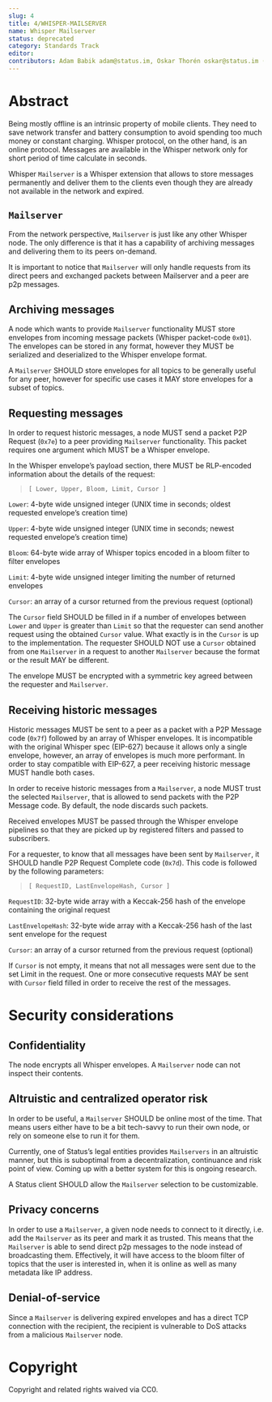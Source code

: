 ```yaml
---
slug: 4
title: 4/WHISPER-MAILSERVER
name: Whisper Mailserver
status: deprecated
category: Standards Track
editor: 
contributors: Adam Babik adam@status.im, Oskar Thorén oskar@status.im (alphabetical order)
---
```


# Abstract
Being mostly offline is an intrinsic property of mobile clients. They need to save network transfer and battery 
consumption to avoid spending too much money or constant charging. 
Whisper protocol, on the other hand, is an online protocol. 
Messages are available in the Whisper network only for short period of time calculate in seconds.

Whisper `Mailserver` is a Whisper extension that allows to store messages permanently and deliver 
them to the clients even though they are already not available in the network and expired.

## `Mailserver`
From the network perspective, `Mailserver` is just like any other Whisper node. 
The only difference is that it has a capability of archiving messages and delivering them to its peers on-demand.

It is important to notice that `Mailserver` will only handle requests from its direct peers and exchanged 
packets between Mailserver and a peer are p2p messages.

## Archiving messages
A node which wants to provide `Mailserver` functionality MUST store envelopes from incoming message packets (Whisper packet-code `0x01`).
The envelopes can be stored in any format, however 
they MUST be serialized and deserialized to the Whisper envelope format.

A `Mailserver` SHOULD store envelopes for all topics to be generally useful for any peer, however 
for specific use cases it MAY store envelopes for a subset of topics.

## Requesting messages
In order to request historic messages, a node MUST send a packet P2P Request (`0x7e`) to a peer providing `Mailserver` functionality. 
This packet requires one argument which MUST be a Whisper envelope.

In the Whisper envelope’s payload section, there MUST be RLP-encoded information about the details of the request:

> `[ Lower, Upper, Bloom, Limit, Cursor ]`

`Lower`: 4-byte wide unsigned integer (UNIX time in seconds; oldest requested envelope’s creation time)

`Upper`: 4-byte wide unsigned integer (UNIX time in seconds; newest requested envelope’s creation time)

`Bloom`: 64-byte wide array of Whisper topics encoded in a bloom filter to filter envelopes

`Limit`: 4-byte wide unsigned integer limiting the number of returned envelopes

`Cursor`: an array of a cursor returned from the previous request (optional)

The `Cursor` field SHOULD be filled in if a number of envelopes between `Lower` and `Upper` is greater than `Limit` so that 
the requester can send another request using the obtained `Cursor` value. 
What exactly is in the `Cursor` is up to the implementation. 
The requester SHOULD NOT use a `Cursor` obtained from one `Mailserver` in a request to another `Mailserver` because 
the format or the result MAY be different.

The envelope MUST be encrypted with a symmetric key agreed between the requester and `Mailserver`.

## Receiving historic messages
Historic messages MUST be sent to a peer as a packet with a P2P Message code (`0x7f`) followed by an array of Whisper envelopes. 
It is incompatible with the original Whisper spec (EIP-627) because it allows only a single envelope, however, 
an array of envelopes is much more performant. 
In order to stay compatible with EIP-627, a peer receiving historic message MUST handle both cases.

In order to receive historic messages from a `Mailserver`, a node MUST trust the selected `Mailserver`, 
that is allowed to send packets with the P2P Message code. 
By default, the node discards such packets.

Received envelopes MUST be passed through the Whisper envelope pipelines so that they are picked up by registered filters and passed 
to subscribers.

For a requester, to know that all messages have been sent by `Mailserver`, 
it SHOULD handle P2P Request Complete code (`0x7d`). 
This code is followed by the following parameters:

> `[ RequestID, LastEnvelopeHash, Cursor ]`

`RequestID`: 32-byte wide array with a Keccak-256 hash of the envelope containing the original request

`LastEnvelopeHash`: 32-byte wide array with a Keccak-256 hash of the last sent envelope for the request

`Cursor`: an array of a cursor returned from the previous request (optional)

If `Cursor` is not empty, it means that not all messages were sent due to the set Limit in the request. 
One or more consecutive requests MAY be sent with `Cursor` field filled in order to receive the rest of the messages.

# Security considerations
## Confidentiality
The node encrypts all Whisper envelopes. 
A `Mailserver` node can not inspect their contents.

## Altruistic and centralized operator risk
In order to be useful, a `Mailserver` SHOULD be online most of the time. 
That means users either have to be a bit tech-savvy to run their own node, or rely on someone else to run it for them.

Currently, one of Status’s legal entities provides `Mailservers` in an altruistic manner, but this 
is suboptimal from a decentralization, continuance and risk point of view. 
Coming up with a better system for this is ongoing research.

A Status client SHOULD allow the `Mailserver` selection to be customizable.

## Privacy concerns
In order to use a `Mailserver`, a given node needs to connect to it directly, i.e. 
add the `Mailserver` as its peer and mark it as trusted. 
This means that the `Mailserver` is able to send direct p2p messages to the node instead of broadcasting them. 
Effectively, it will have access to the bloom filter of topics that the user is interested in, when it is online as well as many metadata like IP address.

## Denial-of-service
Since a `Mailserver` is delivering expired envelopes and has a direct TCP connection with the recipient, 
the recipient is vulnerable to DoS attacks from a malicious `Mailserver` node.

# Copyright
Copyright and related rights waived via CC0.
